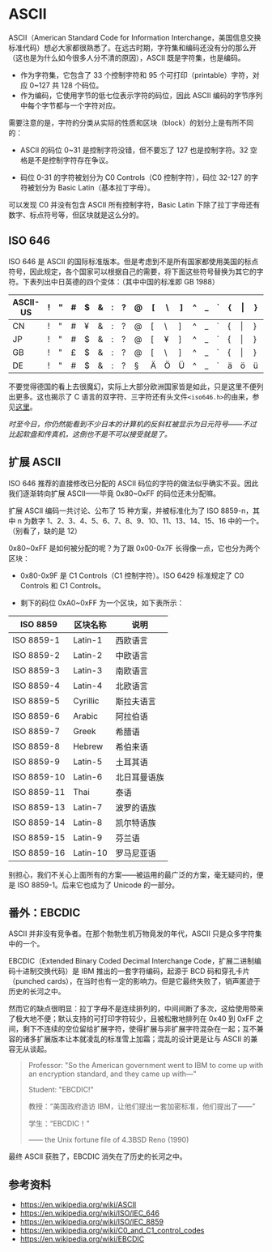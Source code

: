 # ASCII

ASCII（American Standard Code for Information Interchange，美国信息交换标准代码）想必大家都很熟悉了。在远古时期，字符集和编码还没有分的那么开（这也是为什么如今很多人分不清的原因），ASCII 既是字符集，也是编码。

- 作为字符集，它包含了 33 个控制字符和 95 个可打印（printable）字符，对应 0~127 共 128 个码位。
- 作为编码，它使用字节的低七位表示字符的码位，因此 ASCII 编码的字节序列中每个字节都与一个字符对应。

需要注意的是，字符的分类从实际的性质和区块（block）的划分上是有所不同的：

- ASCII 的码位 0~31 是控制字符没错，但不要忘了 127 也是控制字符。32 空格是不是控制字符存在争议。

- 码位 0-31 的字符被划分为 C0 Controls（C0 控制字符），码位 32-127 的字符被划分为 Basic Latin（基本拉丁字母）。

可以发现 C0 并没有包含 ASCII 所有控制字符，Basic Latin 下除了拉丁字母还有数字、标点符号等，但区块就是这么分的。

## ISO 646

ISO 646 是 ASCII 的国际标准版本。但是考虑到不是所有国家都使用美国的标点符号，因此规定，各个国家可以根据自己的需要，将下面这些符号替换为其它的字符。下表列出中日英德的四个变体：（其中中国的标准即 GB 1988）

| ASCII-US | !    | "    | #    | $    | &    | :    | ?    | @    | [    | \    | ]    | ^    | _    | `    | {    | \|   | }    | ~    |
| -------- | ---- | ---- | ---- | ---- | ---- | ---- | ---- | ---- | ---- | ---- | ---- | ---- | ---- | ---- | ---- | ---- | ---- | ---- |
| CN       | !    | "    | #    | ¥    | &    | :    | ?    | @    | [    | \    | ]    | ^    | _    | `    | {    | \|   | }    | ‾    |
| JP       | !    | "    | #    | $    | &    | :    | ?    | @    | [    | ¥    | ]    | ^    | _    | `    | {    | \|   | }    | ‾    |
| GB       | !    | "    | £    | $    | &    | :    | ?    | @    | [    | \    | ]    | ^    | _    | `    | {    | \|   | }    | ‾    |
| DE       | !    | "    | #    | $    | &    | :    | ?    | §    | Ä    | Ö    | Ü    | ^    | _    | `    | ä    | ö    | ü    | ß    |

不要觉得德国的看上去很魔幻，实际上大部分欧洲国家皆是如此，只是这里不便列出更多。这也揭示了 C 语言的双字符、三字符还有头文件`<iso646.h>`的由来，参见[这里](../../cripplec/text.md)。

*时至今日，你仍然能看到不少日本的计算机的反斜杠被显示为日元符号——不过比起软盘和传真机，这倒也不是不可以接受就是了。*

## 扩展 ASCII

ISO 646 推荐的直接修改已分配的 ASCII 码位的字符的做法似乎确实不妥。因此我们逐渐转向扩展 ASCII——毕竟 0x80~0xFF 的码位还未分配嘛。

扩展 ASCII 编码一共讨论、公布了 15 种方案，并被标准化为了 ISO 8859-n，其中 n 为数字 1、2、3、4、5、6、7、8、9、10、11、13、14、15、16 中的一个。（别看了，缺的是 12）

0x80~0xFF 是如何被分配的呢？为了跟 0x00-0x7F 长得像一点，它也分为两个区块：

- 0x80-0x9F 是 C1 Controls（C1 控制字符）。ISO 6429 标准规定了 C0 Controls 和 C1 Controls。

- 剩下的码位 0xA0~0xFF 为一个区块，如下表所示：

| ISO 8859    | 区块名称 | 说明         |
| ----------- | -------- | ------------ |
| ISO 8859-1  | Latin-1  | 西欧语言     |
| ISO 8859-2  | Latin-2  | 中欧语言     |
| ISO 8859-3  | Latin-3  | 南欧语言     |
| ISO 8859-4  | Latin-4  | 北欧语言     |
| ISO 8859-5  | Cyrillic | 斯拉夫语言   |
| ISO 8859-6  | Arabic   | 阿拉伯语     |
| ISO 8859-7  | Greek    | 希腊语       |
| ISO 8859-8  | Hebrew   | 希伯来语     |
| ISO 8859-9  | Latin-5  | 土耳其语     |
| ISO 8859-10 | Latin-6  | 北日耳曼语族 |
| ISO 8859-11 | Thai     | 泰语         |
| ISO 8859-13 | Latin-7  | 波罗的语族   |
| ISO 8859-14 | Latin-8  | 凯尔特语族   |
| ISO 8859-15 | Latin-9  | 芬兰语       |
| ISO 8859-16 | Latin-10 | 罗马尼亚语   |

别担心，我们不关心上面所有的方案——被运用的最广泛的方案，毫无疑问的，便是 ISO 8859-1。后来它也成为了 Unicode 的一部分。

## 番外：EBCDIC

ASCII 并非没有竞争者。在那个勃勃生机万物竟发的年代，ASCII 只是众多字符集中的一个。

EBCDIC（Extended Binary Coded Decimal Interchange Code，扩展二进制编码十进制交换代码）是 IBM 推出的一套字符编码，起源于 BCD 码和穿孔卡片（punched cards），在当时也有一定的影响力。但是它最终失败了，销声匿迹于历史的长河之中。

然而它的缺点很明显：拉丁字母不是连续排列的，中间间断了多次，这给使用带来了极大地不便；默认支持的可打印字符较少，且被松散地排列在 0x40 到 0xFF 之间，剩下不连续的空位留给扩展字符，使得扩展与非扩展字符混杂在一起；互不兼容的诸多扩展版本让本就凌乱的标准雪上加霜；混乱的设计更是让与 ASCII 的兼容无从谈起。

>Professor: "So the American government went to IBM to come up with an encryption standard, and they came up with—"
>
>Student: "EBCDIC!"
>
>
>教授：“美国政府造访 IBM，让他们提出一套加密标准，他们提出了——”
>
>学生：“EBCDIC！”
>
>—— the Unix fortune file of 4.3BSD Reno (1990)

最终 ASCII 获胜了，EBCDIC 消失在了历史的长河之中。


## 参考资料

- https://en.wikipedia.org/wiki/ASCII
- https://en.wikipedia.org/wiki/ISO/IEC_646
- https://en.wikipedia.org/wiki/ISO/IEC_8859
- https://en.wikipedia.org/wiki/C0_and_C1_control_codes
- https://en.wikipedia.org/wiki/EBCDIC
